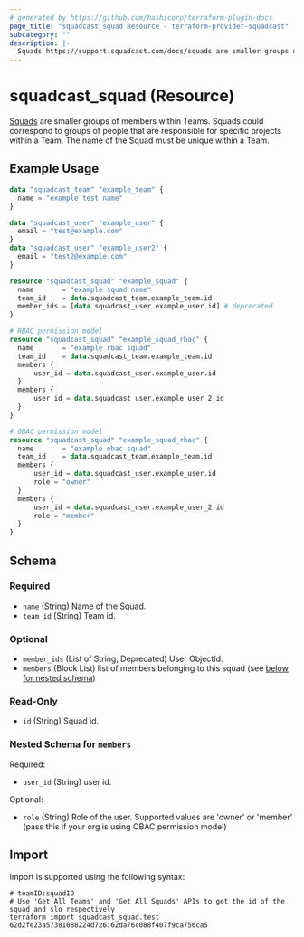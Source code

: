 ```yaml
---
# generated by https://github.com/hashicorp/terraform-plugin-docs
page_title: "squadcast_squad Resource - terraform-provider-squadcast"
subcategory: ""
description: |-
  Squads https://support.squadcast.com/docs/squads are smaller groups of members within Teams. Squads could correspond to groups of people that are responsible for specific projects within a Team. The name of the Squad must be unique within a Team.
---
```


# squadcast_squad (Resource)

[Squads](https://support.squadcast.com/docs/squads) are smaller groups of members within Teams. Squads could correspond to groups of people that are responsible for specific projects within a Team. The name of the Squad must be unique within a Team.

## Example Usage

```terraform
data "squadcast_team" "example_team" {
  name = "example test name"
}

data "squadcast_user" "example_user" {
  email = "test@example.com"
}
data "squadcast_user" "example_user2" {
  email = "test2@example.com"
}

resource "squadcast_squad" "example_squad" {
  name       = "example squad name"
  team_id    = data.squadcast_team.example_team.id
  member_ids = [data.squadcast_user.example_user.id] # deprecated
}

# RBAC permission model
resource "squadcast_squad" "example_squad_rbac" {
  name       = "example rbac squad"
  team_id    = data.squadcast_team.example_team.id
  members {
      user_id = data.squadcast_user.example_user.id
  }
  members {
      user_id = data.squadcast_user.example_user_2.id
  }
}

# OBAC permission model
resource "squadcast_squad" "example_squad_rbac" {
  name       = "example obac squad"
  team_id    = data.squadcast_team.example_team.id
  members {
      user_id = data.squadcast_user.example_user.id
      role = "owner"
  }
  members {
      user_id = data.squadcast_user.example_user_2.id
      role = "member"
  }
}
```

<!-- schema generated by tfplugindocs -->
## Schema

### Required

- `name` (String) Name of the Squad.
- `team_id` (String) Team id.

### Optional

- `member_ids` (List of String, Deprecated) User ObjectId.
- `members` (Block List) list of members belonging to this squad (see [below for nested schema](#nestedblock--members))

### Read-Only

- `id` (String) Squad id.

<a id="nestedblock--members"></a>
### Nested Schema for `members`

Required:

- `user_id` (String) user id.

Optional:

- `role` (String) Role of the user. Supported values are 'owner' or 'member' (pass this if your org is using OBAC permission model)

## Import

Import is supported using the following syntax:

```shell
# teamID:squadID
# Use 'Get All Teams' and 'Get All Squads' APIs to get the id of the squad and slo respectively 
terraform import squadcast_squad.test 62d2fe23a57381088224d726:62da76c088f407f9ca756ca5
```

